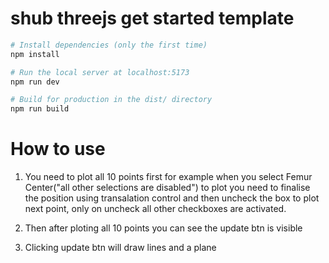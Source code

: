 # shub threejs get started template

``` bash
# Install dependencies (only the first time)
npm install

# Run the local server at localhost:5173
npm run dev

# Build for production in the dist/ directory
npm run build
```

# How to use
1. You need to plot all 10 points first
for example when you select Femur Center("all other selections are disabled") to plot you need to finalise the position using transalation control and then uncheck the box to plot next point, only on uncheck all other checkboxes are activated.

2. Then after ploting all 10 points you can see the update btn is visible

3. Clicking update btn will draw lines and a plane
